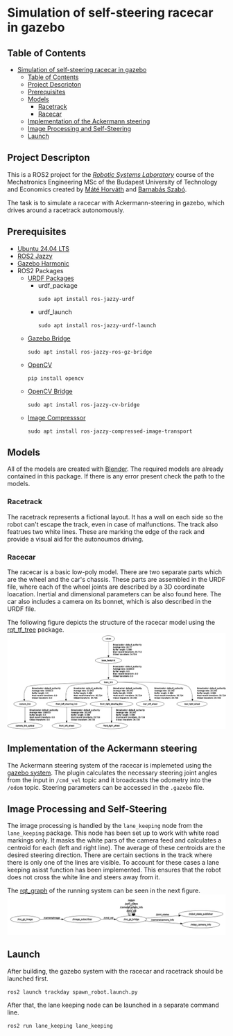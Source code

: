 # Simulation of self-steering racecar in gazebo #

## Table of Contents ##
- [Simulation of self-steering racecar in gazebo](#simulation-of-self-steering-racecar-in-gazebo)
  - [Table of Contents](#table-of-contents)
  - [Project Descripton](#project-descripton)
  - [Prerequisites](#prerequisites)
  - [Models](#models)
    - [Racetrack](#racetrack)
    - [Racecar](#racecar)
  - [Implementation of the Ackermann steering](#implementation-of-the-ackermann-steering)
  - [Image Processing and Self-Steering](#image-processing-and-self-steering)
  - [Launch](#launch)

## Project Descripton ##
This is a ROS2 project for the [*Robotic Systems Laboratory*](https://oktatas.gpk.bme.hu/tad/tantargy/BMEGEMINMRL) course of the Mechatronics Engineering MSc of the Budapest University of Technology and Economics created by [Máté Horváth](https://github.com/horvmate02) and [Barnabás Szabó](https://github.com/barnus877]).

The task is to simulate a racecar with Ackermann-steering in gazebo, which drives around a racetrack autonomously. 

## Prerequisites ##
- [Ubuntu 24.04 LTS](https://ubuntu.com/download/desktop)
- [ROS2 Jazzy](https://docs.ros.org/en/jazzy/Installation.html)
- [Gazebo Harmonic](https://gazebosim.org/docs/harmonic/ros_installation/)
- ROS2 Packages
  - [URDF Packages](https://docs.ros.org/en/jazzy/Tutorials/Intermediate/URDF/URDF-Main.html)
      - urdf_package
        ```
        sudo apt install ros-jazzy-urdf
        ```
      - urdf_launch
        ```
        sudo apt install ros-jazzy-urdf-launch
        ```
  - [Gazebo Bridge](https://docs.ros.org/en/jazzy/p/ros_gz_bridge/)
    ```
    sudo apt install ros-jazzy-ros-gz-bridge
    ```
  - [OpenCV](https://opencv.org/)
    ```
    pip install opencv
    ```
  - [OpenCV Bridge](https://index.ros.org/p/cv_bridge/)
    ```
    sudo apt install ros-jazzy-cv-bridge
    ```
  - [Image Compresssor](https://docs.ros.org/en/ros2_packages/jazzy/api/image_transport/)
    ```
    sudo apt install ros-jazzy-compressed-image-transport
    ```

## Models ##
All of the models are created with [Blender](https://www.blender.org/). The required models are already contained in this package. If there is any error present check the path to the models.
### Racetrack ###
The racetrack represents a fictional layout. It has a wall on each side so the robot can't escape the track, even in case of malfunctions. The track also featrues two white lines. These are marking the edge of the rack and provide a visual aid for the autonoumos driving.
### Racecar ###
The racecar is a basic low-poly model. There are two separate parts which are the wheel and the car's chassis. These parts are assembled in the URDF file, where each of the wheel joints are described by a 3D coordinate loacation. Inertial and dimensional parameters can be also found here. The car also includes a camera on its bonnet, which is also described in the URDF file.

The following figure depicts the structure of the racecar model using the [rqt_tf_tree](https://wiki.ros.org/rqt_tf_tree) package.
![rqt_tf_tree of the racecar](assets/rqt_tf_tree.png)

## Implementation of the Ackermann steering ##
The Ackermann steering system of the racecar is implemeted using the [gazebo system](https://gazebosim.org/api/gazebo/6/classignition_1_1gazebo_1_1systems_1_1AckermannSteering.html). The plugin calculates the necessary steering joint angles from the input in ```/cmd_vel``` topic and it broadcasts the odometry into the ```/odom``` topic. Steering parameters can be accessed in the ```.gazebo``` file.

## Image Processing and Self-Steering ##
The image processing is handled by the ```lane_keeping``` node from the ```lane_keeping``` package. This node has been set up to work with white road markings only. It masks the white pars of the camera feed and calculates a centroid for each (left and right line). The average of these centroids are the desired steering direction. There are certain sections in the track where there is only one of the lines are visible. To account for these cases a lane keeping asisst function has been implemented. This ensures that the robot does not cross the white line and steers away from it.

The [rqt_graph](https://wiki.ros.org/rqt_graph) of the running system can be seen in the next figure.
![rqt_graph](assets/rqt_graph.png)

## Launch ##
After building, the gazebo system with the racecar and racetrack should be launched first.
```
ros2 launch trackday spawn_robot.launch.py
```
After that, the lane keeping node can be launched in a separate command line.
```
ros2 run lane_keeping lane_keeping
```